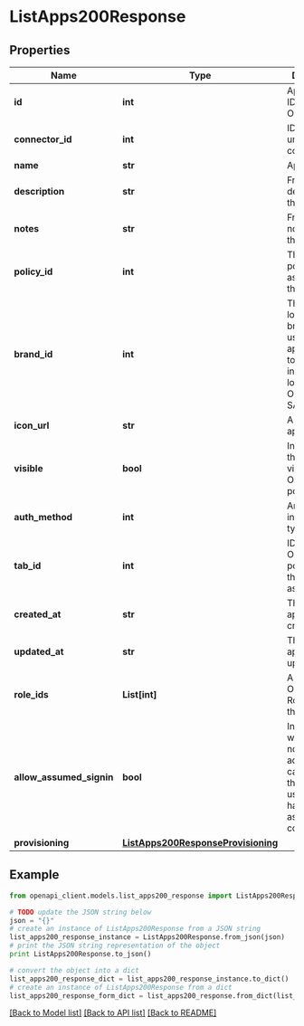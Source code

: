 # ListApps200Response


## Properties
Name | Type | Description | Notes
------------ | ------------- | ------------- | -------------
**id** | **int** | Apps unique ID in OneLogin. | [optional] 
**connector_id** | **int** | ID of the apps underlying connector. | [optional] 
**name** | **str** | App name. | [optional] 
**description** | **str** | Freeform description of the app. | [optional] 
**notes** | **str** | Freeform notes about the app. | [optional] 
**policy_id** | **int** | The security policy assigned to the app. | [optional] 
**brand_id** | **int** | The custom login page branding to use for this app. Applies to app initiated logins via OIDC or SAML. | [optional] 
**icon_url** | **str** | A link to the apps icon url. | [optional] 
**visible** | **bool** | Indicates if the app is visible in the OneLogin portal. | [optional] 
**auth_method** | **int** | An ID indicating the type of app. | [optional] 
**tab_id** | **int** | ID of the OneLogin portal tab that the app is assigned to. | [optional] 
**created_at** | **str** | The date the app was created. | [optional] 
**updated_at** | **str** | The date the app was last updated. | [optional] 
**role_ids** | **List[int]** | A list of OneLogin Role IDs of the user | [optional] 
**allow_assumed_signin** | **bool** | Indicates whether or not administrators can access the app as a user that they have assumed control over. | [optional] 
**provisioning** | [**ListApps200ResponseProvisioning**](ListApps200ResponseProvisioning.md) |  | [optional] 

## Example

```python
from openapi_client.models.list_apps200_response import ListApps200Response

# TODO update the JSON string below
json = "{}"
# create an instance of ListApps200Response from a JSON string
list_apps200_response_instance = ListApps200Response.from_json(json)
# print the JSON string representation of the object
print ListApps200Response.to_json()

# convert the object into a dict
list_apps200_response_dict = list_apps200_response_instance.to_dict()
# create an instance of ListApps200Response from a dict
list_apps200_response_form_dict = list_apps200_response.from_dict(list_apps200_response_dict)
```
[[Back to Model list]](../README.md#documentation-for-models) [[Back to API list]](../README.md#documentation-for-api-endpoints) [[Back to README]](../README.md)


